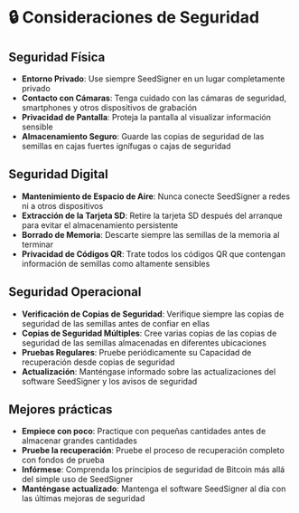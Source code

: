 # 🔒 Consideraciones de Seguridad

## Seguridad Física

- **Entorno Privado**: Use siempre SeedSigner en un lugar completamente privado
- **Contacto con Cámaras**: Tenga cuidado con las cámaras de seguridad, smartphones y otros dispositivos de grabación
- **Privacidad de Pantalla**: Proteja la pantalla al visualizar información sensible
- **Almacenamiento Seguro**: Guarde las copias de seguridad de las semillas en cajas fuertes ignífugas o cajas de seguridad

## Seguridad Digital

- **Mantenimiento de Espacio de Aire**: Nunca conecte SeedSigner a redes ni a otros dispositivos
- **Extracción de la Tarjeta SD**: Retire la tarjeta SD después del arranque para evitar el almacenamiento persistente
- **Borrado de Memoria**: Descarte siempre las semillas de la memoria al terminar
- **Privacidad de Códigos QR**: Trate todos los códigos QR que contengan información de semillas como altamente sensibles

## Seguridad Operacional

- **Verificación de Copias de Seguridad**: Verifique siempre las copias de seguridad de las semillas antes de confiar en ellas
- **Copias de Seguridad Múltiples**: Cree varias copias de las copias de seguridad de las semillas almacenadas en diferentes ubicaciones
- **Pruebas Regulares**: Pruebe periódicamente su Capacidad de recuperación desde copias de seguridad
- **Actualización**: Manténgase informado sobre las actualizaciones del software SeedSigner y los avisos de seguridad

## Mejores prácticas

- **Empiece con poco**: Practique con pequeñas cantidades antes de almacenar grandes cantidades
- **Pruebe la recuperación**: Pruebe el proceso de recuperación completo con fondos de prueba
- **Infórmese**: Comprenda los principios de seguridad de Bitcoin más allá del simple uso de SeedSigner
- **Manténgase actualizado**: Mantenga el software SeedSigner al día con las últimas mejoras de seguridad
